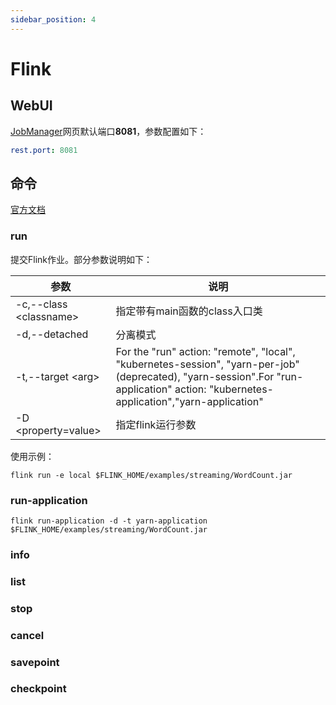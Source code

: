 ```yaml
---
sidebar_position: 4
---
```


# Flink

## WebUI

[JobManager](http://hd1:8081)网页默认端口**8081**，参数配置如下：

```yaml
rest.port: 8081
```

## 命令

[官方文档](https://nightlies.apache.org/flink/flink-docs-master/docs/deployment/cli/)

### run

提交Flink作业。部分参数说明如下：

| 参数                      | 说明                                                                                                                                                                                     |
|-------------------------|----------------------------------------------------------------------------------------------------------------------------------------------------------------------------------------|
| -c,--class \<classname> | 指定带有main函数的class入口类                                                                                                                                                                    |
| -d,--detached           | 分离模式                                                                                                                                                                                   |
| -t,--target \<arg>      | For the "run" action: "remote", "local", "kubernetes-session", "yarn-per-job" (deprecated), "yarn-session".For "run-application" action:   "kubernetes-application","yarn-application" |
| -D \<property=value>    | 指定flink运行参数                                                                                                                                                                            |

使用示例：

```shell
flink run -e local $FLINK_HOME/examples/streaming/WordCount.jar
```

### run-application

```shell
flink run-application -d -t yarn-application $FLINK_HOME/examples/streaming/WordCount.jar
```

### info

### list

### stop

### cancel

### savepoint

### checkpoint

